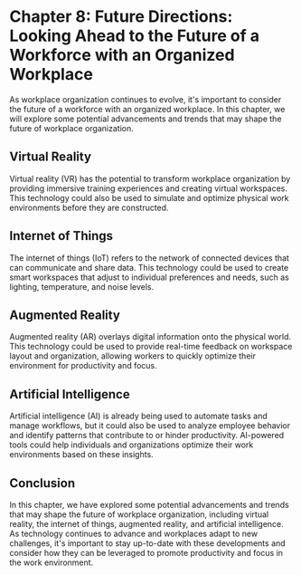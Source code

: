 Chapter 8: Future Directions: Looking Ahead to the Future of a Workforce with an Organized Workplace
====================================================================================================

As workplace organization continues to evolve, it's important to consider the future of a workforce with an organized workplace. In this chapter, we will explore some potential advancements and trends that may shape the future of workplace organization.

Virtual Reality
---------------

Virtual reality (VR) has the potential to transform workplace organization by providing immersive training experiences and creating virtual workspaces. This technology could also be used to simulate and optimize physical work environments before they are constructed.

Internet of Things
------------------

The internet of things (IoT) refers to the network of connected devices that can communicate and share data. This technology could be used to create smart workspaces that adjust to individual preferences and needs, such as lighting, temperature, and noise levels.

Augmented Reality
-----------------

Augmented reality (AR) overlays digital information onto the physical world. This technology could be used to provide real-time feedback on workspace layout and organization, allowing workers to quickly optimize their environment for productivity and focus.

Artificial Intelligence
-----------------------

Artificial intelligence (AI) is already being used to automate tasks and manage workflows, but it could also be used to analyze employee behavior and identify patterns that contribute to or hinder productivity. AI-powered tools could help individuals and organizations optimize their work environments based on these insights.

Conclusion
----------

In this chapter, we have explored some potential advancements and trends that may shape the future of workplace organization, including virtual reality, the internet of things, augmented reality, and artificial intelligence. As technology continues to advance and workplaces adapt to new challenges, it's important to stay up-to-date with these developments and consider how they can be leveraged to promote productivity and focus in the work environment.


